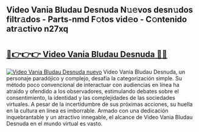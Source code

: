 ## Video Vania Bludau Desnuda N𝚞𝚎vos desn𝚞dos filtr𝚊dos - Parts-nmd F𝚘tos vid𝚎o - C𝚘ntenido atr𝚊ctivo n27xq

# <h2><a href="http://mb47g7b.tromn.icu/?c=Video+Vania+Bludau+Desnuda">🔗👉👉👉 Video Vania Bludau Desnuda 🔗🔗</a></h2>

[![Video Vania Bludau Desnuda nuevo](https://i.imgur.com/pEAQMta.gif)](http://mb47g7b.tromn.icu/?c=Video+Vania+Bludau+Desnuda)
Video Vania Bludau Desnuda, un personaje paradójico y complejo, desafía la categorización simple. Su método poco convencional de interactuar con audiencias en línea ha atraído y ofendido a los observadores, estimulando debates sobre el consentimiento, la identidad y las complejidades de las sociedades virtuales. A pesar de la incertidumbre de sus próximas acciones, su huella en la cultura en línea es imborrable. Armado con una dedicación inquebrantable y un atractivo innegable, el alcance de Video Vania Bludau Desnuda en el mundo virtual es vasto.
